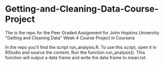 # Getting-and-Cleaning-Data-Course-Project
The is the repo for the Peer Graded Assignment for John Hopkins University "Getting and Cleaning Data" Week 4 Course Project in Coursera

In the repo you'll find the script run_analysis.R. To use this script, open it in RStudio and source the content. Run the function run_analysis(). This function will output a data frame and write the data frame to mean.txt. 


